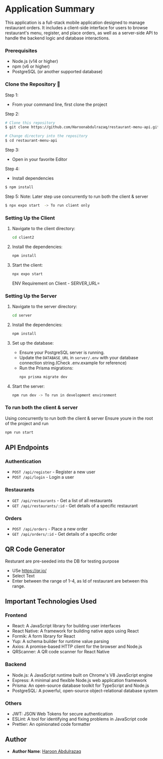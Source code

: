 # Application Summary

This application is a full-stack mobile application designed to manage restaurant orders. It includes a client-side interface for users to browse restaurant's menu, register, and place orders, as well as a server-side API to handle the backend logic and database interactions.

### Prerequisites

- Node.js (v14 or higher)
- npm (v6 or higher)
- PostgreSQL (or another supported database)

### Clone the Repository 🚀

Step 1:

- From your command line, first clone the project

Step 2:

```bash
# Clone this repository
$ git clone https://github.com/Haroonabdulrazaq/restaurant-menu-api.git
```

```bash
# Change directory into the repository
$ cd restaurant-menu-api
```

Step 3:

- Open in your favorite Editor

Step 4:

- Install dependencies

```bash
$ npm install
```

Step 5: Note: Later step use concurrently to run both the client & server

```bash
$ npx expo start  -> To run client only
```

### Setting Up the Client

1. Navigate to the client directory:

   ```bash
   cd client2
   ```

2. Install the dependencies:

   ```bash
   npm install
   ```

3. Start the client:
   ```bash
   npx expo start
   ```
   ENV Requirement on Client - SERVER_URL=

### Setting Up the Server

1. Navigate to the server directory:

   ```bash
   cd server
   ```

2. Install the dependencies:

   ```bash
   npm install
   ```

3. Set up the database:

   - Ensure your PostgreSQL server is running.
   - Update the `DATABASE_URL` in `server/.env` with your database connection string.(Check .env.example for reference)
   - Run the Prisma migrations:
     ```bash
     npx prisma migrate dev
     ```

4. Start the server:
   ```bash
   npm run dev -> To run in development environment
   ```

### To run both the client & server

Using concurrently to run both the client & server
Ensure youre in the root of the project and run

```bash
npm run start
```

## API Endpoints

### Authentication

- `POST /api/register` - Register a new user
- `POST /api/login` - Login a user

### Restaurants

- `GET /api/restaurants` - Get a list of all restaurants
- `GET /api/restaurants/:id` - Get details of a specific restaurant

### Orders

- `POST /api/orders` - Place a new order
- `GET /api/orders/:id` - Get details of a specific order

## QR Code Generator

Resturant are pre-seeded into the DB for testing purpose

- USe https://qr.io/
- Select Text
- Enter between the range of 1-4, as Id of restaurant are between this range.

## Important Technologies Used

### Frontend

- React: A JavaScript library for building user interfaces
- React Native: A framework for building native apps using React
- Formik: A form library for React
- Yup: A schema builder for runtime value parsing
- Axios: A promise-based HTTP client for the browser and Node.js
- QRScanner: A QR code scanner for React Native

### Backend

- Node.js: A JavaScript runtime built on Chrome's V8 JavaScript engine
- Express: A minimal and flexible Node.js web application framework
- Prisma: An open-source database toolkit for TypeScript and Node.js
- PostgreSQL: A powerful, open-source object-relational database system

### Others

- JWT: JSON Web Tokens for secure authentication
- ESLint: A tool for identifying and fixing problems in JavaScript code
- Prettier: An opinionated code formatter

## Author

- **Author Name**: [Haroon Abdulrazaq](https://github.com/haroonabdulrazaq)
